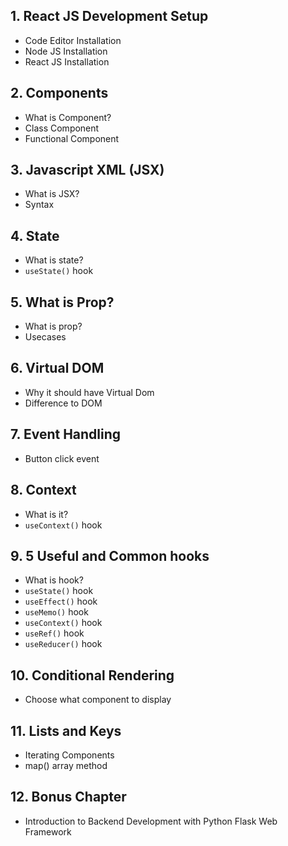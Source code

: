 ## 1. React JS Development Setup

- Code Editor Installation
- Node JS Installation
- React JS Installation

## 2. Components

- What is Component?
- Class Component
- Functional Component

## 3. Javascript XML (JSX)

- What is JSX?
- Syntax

## 4. State

- What is state?
- `useState()` hook

## 5. What is Prop?

- What is prop?
- Usecases

## 6. Virtual DOM

- Why it should have Virtual Dom
- Difference to DOM

## 7. Event Handling

- Button click event

## 8. Context

- What is it?
- `useContext()` hook

## 9. 5 Useful and Common hooks

- What is hook?
- `useState()` hook
- `useEffect()` hook
- `useMemo()` hook
- `useContext()` hook
- `useRef()` hook
- `useReducer()` hook

## 10. Conditional Rendering

- Choose what component to display

## 11. Lists and Keys

- Iterating Components
- map() array method

## 12. Bonus Chapter

- Introduction to Backend Development with Python Flask Web Framework

